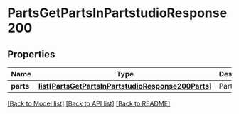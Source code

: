 # PartsGetPartsInPartstudioResponse200

## Properties
Name | Type | Description | Notes
------------ | ------------- | ------------- | -------------
**parts** | [**list[PartsGetPartsInPartstudioResponse200Parts]**](PartsGetPartsInPartstudioResponse200Parts.md) | Parts list | [optional] 

[[Back to Model list]](../README.md#documentation-for-models) [[Back to API list]](../README.md#documentation-for-api-endpoints) [[Back to README]](../README.md)


